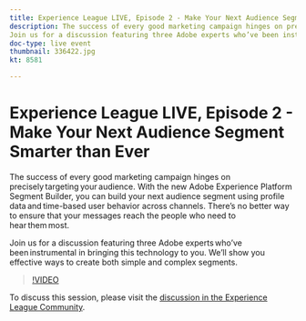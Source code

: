 ```yaml
---
title: Experience League LIVE, Episode 2 - Make Your Next Audience Segment Smarter than Ever
description: The success of every good marketing campaign hinges on precisely targeting your audience. With the new Adobe Experience Platform Segment Builder, you can build your next audience segment using profile data and time-based user behavior across channels. There’s no better way to ensure that your messages reach the people who need to hear them most.
Join us for a discussion featuring three Adobe experts who’ve been instrumental in bringing this technology to you. We’ll show you effective ways to create both simple and complex segments.
doc-type: live event
thumbnail: 336422.jpg
kt: 8581

---
```


# Experience League LIVE, Episode 2 - Make Your Next Audience Segment Smarter than Ever

The success of every good marketing campaign hinges on precisely targeting your audience. With the new Adobe Experience Platform Segment Builder, you can build your next audience segment using profile data and time-based user behavior across channels. There’s no better way to ensure that your messages reach the people who need to hear them most.

Join us for a discussion featuring three Adobe experts who’ve been instrumental in bringing this technology to you. We’ll show you effective ways to create both simple and complex segments.

>[!VIDEO](https://video.tv.adobe.com/v/336422/?quality=12&learn=on)

To discuss this session, please visit the [discussion in the Experience League Community](https://experienceleaguecommunities.adobe.com/t5/adobe-experience-platform/questions-and-discussion-for-experience-league-live-ep-2-make/m-p/420645#M68).
